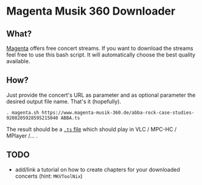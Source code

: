 # Magenta Musik 360 Downloader

## What?

[Magenta](https://www.magenta-musik-360.de) offers free concert streams. If you want to download the streams feel free to use this bash script.
It will automatically choose the best quality available.

## How?

Just provide the concert's URL as parameter and as optional parameter the desired output file name. That's it (hopefully).

```
. magenta.sh https://www.magenta-musik-360.de/abba-rock-case-studies-9208205928595215040 ABBA.ts
```

The result should be a [`.ts` file](https://en.wikipedia.org/wiki/MPEG_transport_stream) which should play in VLC / MPC-HC / MPlayer /... .

## TODO

- add/link a tutorial on how to create chapters for your downloaded concerts (hint: `MKVToolNix`)
